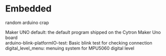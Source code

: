 # Embedded
random arduino crap

Maker UNO default: the default program shipped on the Cytron Maker Uno board<br/>
arduino-blink-platformIO-test: Basic blink test for checking connection<br/>
digital_level_menu: menuing system for MPU5060 digital level<br/>


